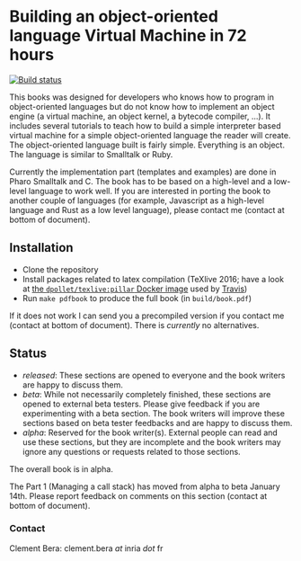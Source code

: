 # Building an object-oriented language Virtual Machine in 72 hours

[![Build status][badge]][travis]

This books was designed for developers who knows how to program in object-oriented languages but do not know how to implement an object engine (a virtual machine, an object kernel, a bytecode compiler, ...). It includes several tutorials to teach how to build a simple interpreter based virtual machine for a simple object-oriented language the reader will create. The object-oriented language built is fairly simple. Everything is an object. The language is similar to Smalltalk or Ruby. 

Currently the implementation part (templates and examples) are done in Pharo Smalltalk and C. The book has to be based on a high-level and a low-level language to work well. If you are interested in porting the book to another couple of languages (for example, Javascript as a high-level language and Rust as a low level language), please contact me (contact at bottom of document).

## Installation

- Clone the repository
- Install packages related to latex compilation (TeXlive 2016; have a look at [the `dpollet/texlive:pillar` Docker image][docker] used by [Travis][])
- Run `make pdfbook` to produce the full book (in `build/book.pdf`)

If it does not work I can send you a precompiled version if you contact me (contact at bottom of document). There is *currently* no alternatives.

## Status

- *released*: These sections are opened to everyone and the book writers are happy to discuss them.
- *beta*: While not necessarily completely finished, these sections are opened to external beta testers. Please give feedback if you are experimenting with a beta section. The book writers will improve these sections based on beta tester feedbacks and are happy to discuss them.
- *alpha*: Reserved for the book writer(s). External people can read and use these sections, but they are incomplete and the book writers may ignore any questions or requests related to those sections.

The overall book is in alpha.

The Part 1 (Managing a call stack) has moved from alpha to beta January 14th. Please report feedback on comments on this section (contact at bottom of document).

### Contact

Clement Bera:
clement.bera *at* inria *dot* fr

[travis]: https://travis-ci.org/SquareBracketAssociates/ExploringVMs
[badge]: https://travis-ci.org/SquareBracketAssociates/ExploringVMs.svg?branch=master
[docker]: https://hub.docker.com/r/dpollet/texlive/
